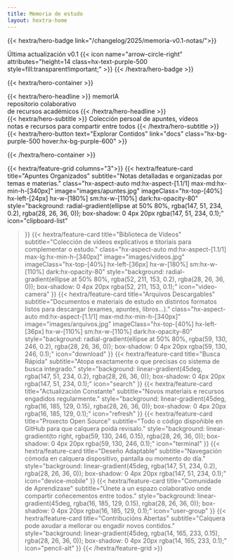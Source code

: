 ```yaml
---
title: Memoria de estudo
layout: hextra-home
---
```


{{< hextra/hero-badge link="/changelog/2025/memoria-v0.1-notas/">}}
  <div class="hx-w-2 hx-h-2 hx-rounded-full hx-bg-primary-400"></div>
  <span>Última actualización v0.1</span>
  {{< icon name="arrow-circle-right" attributes="height=14 class=hx-text-purple-500 style=fill:transparent!important;" >}}
{{< /hextra/hero-badge >}}

<!-- o cotainer inclúe a animacion (shortcodes/hextra/hero-container.html e /layouts/partials/animacion-ia.html) -->
{{< hextra/hero-container >}} 
<div class="hx-mt-6 hx-mb-6">
{{< hextra/hero-headline >}}
  memorIA <div class="hx-h-4"></div><div class="hx-h-4"></div> repositorio colaborativo <br> de recursos académicos
{{< /hextra/hero-headline >}}
</div>

<div class="hx-mb-12">
{{< hextra/hero-subtitle >}}
  Colección persoal de apuntes, vídeos&nbsp;<br class="sm:hx-block hx-hidden" />notas e recursos para compartir entre todos
{{< /hextra/hero-subtitle >}}
</div>

<div class="hx-mb-6">
{{< hextra/hero-button text="Explorar Contidos" link="docs" class="hx-bg-purple-500 hover:hx-bg-purple-600" >}}
</div>

<div class="hx-mt-16"></div>

{{< /hextra/hero-container >}}

<div class="hx-mt-16"></div>


<!-- plantilla para usar imaxes en lugar de animacións:
{{< hextra/hero-container showAnimation=false image="/image.png" imageTitle="memorIA" imageWidth="853" >}}
...contido...
{{< /hextra/hero-container >}}-->

<div class="hx-mt-6"></div>

{{< hextra/feature-grid columns="3">}}
  {{< hextra/feature-card
    title="Apuntes Organizados"
    subtitle="Notas detalladas e organizadas por temas e materias."
    class="hx-aspect-auto md:hx-aspect-[1.1/1] max-md:hx-min-h-[340px]"
    image="images/apuntes.jpg"
    imageClass="hx-top-[40%] hx-left-[24px] hx-w-[180%] sm:hx-w-[110%] dark:hx-opacity-80"
    style="background: radial-gradient(ellipse at 50% 80%, rgba(147, 51, 234, 0.2), rgba(28, 26, 36, 0)); box-shadow: 0 4px 20px rgba(147, 51, 234, 0.1);"
    icon="clipboard-list"
  >}}
  {{< hextra/feature-card
    title="Biblioteca de Vídeos"
    subtitle="Colección de vídeos explicativos e titoriais para complementar o estudo."
    class="hx-aspect-auto md:hx-aspect-[1.1/1] max-lg:hx-min-h-[340px]"
    image="images/videos.jpg"
    imageClass="hx-top-[40%] hx-left-[36px] hx-w-[180%] sm:hx-w-[110%] dark:hx-opacity-80"
    style="background: radial-gradient(ellipse at 50% 80%, rgba(52, 211, 153, 0.2), rgba(28, 26, 36, 0)); box-shadow: 0 4px 20px rgba(52, 211, 153, 0.1);"
    icon="video-camera"
  >}}
  {{< hextra/feature-card
    title="Arquivos Descargables"
    subtitle="Documentos e materiais de estudo en distintos formatos listos para descargar (exames, apuntes, libros...)."
    class="hx-aspect-auto md:hx-aspect-[1.1/1] max-md:hx-min-h-[340px]"
    image="images/arquivos.jpg"
    imageClass="hx-top-[40%] hx-left-[36px] hx-w-[110%] sm:hx-w-[110%] dark:hx-opacity-80"
    style="background: radial-gradient(ellipse at 50% 80%, rgba(59, 130, 246, 0.2), rgba(28, 26, 36, 0)); box-shadow: 0 4px 20px rgba(59, 130, 246, 0.1);"
    icon="download"
  >}}
  {{< hextra/feature-card
    title="Busca Rápida"
    subtitle="Atopa exactamente o que precisas co sistema de busca integrado."
    style="background: linear-gradient(45deg, rgba(147, 51, 234, 0.2), rgba(28, 26, 36, 0)); box-shadow: 0 4px 20px rgba(147, 51, 234, 0.1);"
    icon="search"
  >}}
  {{< hextra/feature-card
    title="Actualización Constante"
    subtitle="Novos materiais e recursos engadidos regularmente."
    style="background: linear-gradient(45deg, rgba(16, 185, 129, 0.15), rgba(28, 26, 36, 0)); box-shadow: 0 4px 20px rgba(16, 185, 129, 0.1);"
    icon="refresh"
  >}}
  {{< hextra/feature-card
    title="Proxecto Open Source"
    subtitle="Todo o código dispoñible en GitHub para que calquera poida revisalo."
    style="background: linear-gradient(to right, rgba(59, 130, 246, 0.15), rgba(28, 26, 36, 0)); box-shadow: 0 4px 20px rgba(59, 130, 246, 0.1);"
    icon="terminal"
  >}}
  {{< hextra/feature-card
    title="Deseño Adaptable"
    subtitle="Navegación cómoda en calquera dispositivo, pantalla ou momento do día."
    style="background: linear-gradient(45deg, rgba(147, 51, 234, 0.2), rgba(28, 26, 36, 0)); box-shadow: 0 4px 20px rgba(147, 51, 234, 0.1);"
    icon="device-mobile"
  >}}
  {{< hextra/feature-card
    title="Comunidade de Aprendizaxe"
    subtitle="Únete a un espazo colaborativo onde compartir coñecementos entre todos."
    style="background: linear-gradient(45deg, rgba(16, 185, 129, 0.15), rgba(28, 26, 36, 0)); box-shadow: 0 4px 20px rgba(16, 185, 129, 0.1);"
    icon="user-group"
  >}}
  {{< hextra/feature-card
    title="Contribucións Abertas"
    subtitle="Calquera pode axudar a mellorar ou engadir novos contidos."
    style="background: linear-gradient(45deg, rgba(14, 165, 233, 0.15), rgba(28, 26, 36, 0)); box-shadow: 0 4px 20px rgba(14, 165, 233, 0.1);"
    icon="pencil-alt"
  >}}
{{< /hextra/feature-grid >}}